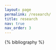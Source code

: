```yaml
---
layout: page
permalink: /research/
title: research
nav: true
nav_order: 3
---
```


<!-- _pages/publications.md -->

<div class="publications">

{% bibliography %}

</div>
